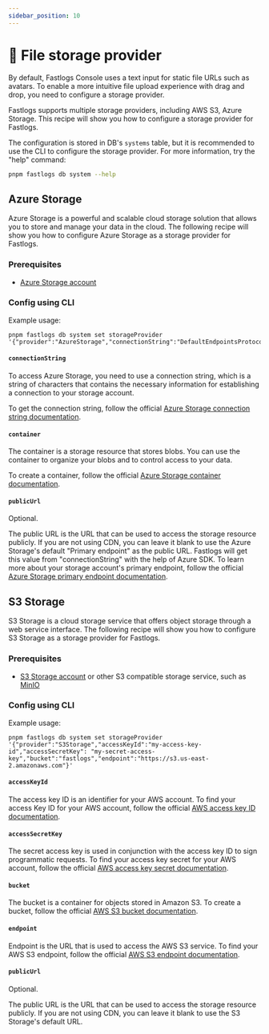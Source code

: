 ```yaml
---
sidebar_position: 10
---
```


# 💾 File storage provider

By default, Fastlogs Console uses a text input for static file URLs such as avatars. To enable a more intuitive file upload experience with drag and drop, you need to configure a storage provider.

Fastlogs supports multiple storage providers, including AWS S3, Azure Storage. This recipe will show you how to configure a storage provider for Fastlogs.

The configuration is stored in DB's `systems` table, but it is recommended to use the CLI to configure the storage provider. For more information, try the "help" command:

```sh
pnpm fastlogs db system --help
```

## Azure Storage

Azure Storage is a powerful and scalable cloud storage solution that allows you to store and manage your data in the cloud. The following recipe will show you how to configure Azure Storage as a storage provider for Fastlogs.

### Prerequisites

- [Azure Storage account](https://docs.microsoft.com/en-us/azure/storage/common/storage-account-overview)

### Config using CLI

Example usage:

```
pnpm fastlogs db system set storageProvider '{"provider":"AzureStorage","connectionString":"DefaultEndpointsProtocol=https;AccountName=fastlogs;AccountKey=oRhfTBHOHiBxxxxxxxxxxxxxxxxZ0se6XROftl/Xrow==;EndpointSuffix=core.windows.net","container":"fastlogs"}'
```

#### `connectionString`

To access Azure Storage, you need to use a connection string, which is a string of characters that contains the necessary information for establishing a connection to your storage account.

To get the connection string, follow the official [Azure Storage connection string documentation](https://docs.microsoft.com/en-us/azure/storage/common/storage-configure-connection-string).

#### `container`

The container is a storage resource that stores blobs. You can use the container to organize your blobs and to control access to your data.

To create a container, follow the official [Azure Storage container documentation](https://docs.microsoft.com/en-us/azure/storage/blobs/storage-blobs-introduction#containers).

#### `publicUrl`

Optional.

The public URL is the URL that can be used to access the storage resource publicly. If you are not using CDN, you can leave it blank to use the Azure Storage's default "Primary endpoint" as the public URL. Fastlogs will get this value from "connectionString" with the help of Azure SDK. To learn more about your storage account's primary endpoint, follow the official [Azure Storage primary endpoint documentation](https://docs.microsoft.com/en-us/azure/storage/common/storage-account-overview#primary-endpoints).

## S3 Storage

S3 Storage is a cloud storage service that offers object storage through a web service interface. The following recipe will show you how to configure S3 Storage as a storage provider for Fastlogs.

### Prerequisites

- [S3 Storage account](https://docs.aws.amazon.com/AmazonS3/latest/userguide/creating-buckets.html) or other S3 compatible storage service, such as [MinIO](https://min.io/)

### Config using CLI

Example usage:

```
pnpm fastlogs db system set storageProvider '{"provider":"S3Storage","accessKeyId":"my-access-key-id","accessSecretKey": "my-secret-access-key","bucket":"fastlogs","endpoint":"https://s3.us-east-2.amazonaws.com"}'
```

#### `accessKeyId`

The access key ID is an identifier for your AWS account. To find your access Key ID for your AWS account, follow the official [AWS access key ID documentation](https://docs.aws.amazon.com/IAM/latest/UserGuide/id_credentials_access-keys.html#Using_CreateAccessKey).

#### `accessSecretKey`

The secret access key is used in conjunction with the access key ID to sign programmatic requests. To find your access key secret for your AWS account, follow the official [AWS access key secret documentation](https://docs.aws.amazon.com/IAM/latest/UserGuide/id_credentials_access-keys.html#Using_CreateAccessKey).

#### `bucket`

The bucket is a container for objects stored in Amazon S3. To create a bucket, follow the official [AWS S3 bucket documentation](https://docs.aws.amazon.com/AmazonS3/latest/userguide/creating-buckets.html).

#### `endpoint`

Endpoint is the URL that is used to access the AWS S3 service. To find your AWS S3 endpoint, follow the official [AWS S3 endpoint documentation](https://docs.aws.amazon.com/general/latest/gr/s3.html).

#### `publicUrl`

Optional.

The public URL is the URL that can be used to access the storage resource publicly. If you are not using CDN, you can leave it blank to use the S3 Storage's default URL.
